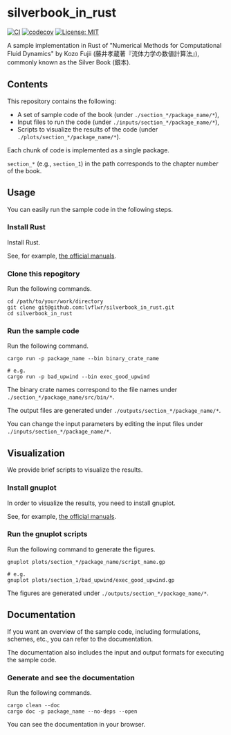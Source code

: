 # silverbook_in_rust
[![CI](https://github.com/lvflwr/silverbook_in_rust/actions/workflows/ci.yml/badge.svg)](https://github.com/lvflwr/silverbook_in_rust/actions/workflows/ci.yml)
[![codecov](https://codecov.io/gh/lvflwr/silverbook_in_rust/graph/badge.svg?token=JRFZFVPQST)](https://codecov.io/gh/lvflwr/silverbook_in_rust)
[![License: MIT](https://img.shields.io/badge/License-MIT-green.svg)](LICENSE)

A sample implementation in Rust of "Numerical Methods for Computational Fluid Dynamics" by Kozo Fujii (藤井孝蔵著『流体力学の数値計算法』), commonly known as the Silver Book (銀本).


## Contents
This repository contains the following:
- A set of sample code of the book (under `./section_*/package_name/*`),
- Input files to run the code (under `./inputs/section_*/package_name/*`),
- Scripts to visualize the results of the code (under `./plots/section_*/package_name/*`).

Each chunk of code is implemented as a single package.

`section_*` (e.g., `section_1`) in the path corresponds to the chapter number of the book.


## Usage
You can easily run the sample code in the following steps.

### Install Rust
Install Rust.

See, for example, [the official manuals](https://www.rust-lang.org/tools/install).

### Clone this repogitory
Run the following commands.
```shell
cd /path/to/your/work/directory
git clone git@github.com:lvflwr/silverbook_in_rust.git
cd silverbook_in_rust
```

### Run the sample code
Run the following command.
```shell
cargo run -p package_name --bin binary_crate_name

# e.g.
cargo run -p bad_upwind --bin exec_good_upwind
```

The binary crate names correspond to the file names under `./section_*/package_name/src/bin/*`.

The output files are generated under `./outputs/section_*/package_name/*`.

You can change the input parameters by editing the input files under `./inputs/section_*/package_name/*`.


## Visualization
We provide brief scripts to visualize the results.

### Install gnuplot
In order to visualize the results, you need to install gnuplot.

See, for example, [the official manuals](http://www.gnuplot.info/download.html).

### Run the gnuplot scripts
Run the following command to generate the figures.
```shell
gnuplot plots/section_*/package_name/script_name.gp

# e.g.
gnuplot plots/section_1/bad_upwind/exec_good_upwind.gp
```

The figures are generated under `./outputs/section_*/package_name/*`.


## Documentation
If you want an overview of the sample code, including formulations, schemes, etc., you can refer to the documentation.

The documentation also includes the input and output formats for executing the sample code.

### Generate and see the documentation
Run the following commands.
```shell
cargo clean --doc
cargo doc -p package_name --no-deps --open
```

You can see the documentation in your browser.
